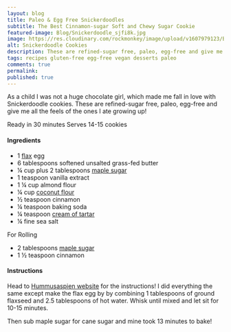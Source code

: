 ```yaml
---
layout: blog
title: Paleo & Egg Free Snickerdoodles
subtitle: The Best Cinnamon-sugar Soft and Chewy Sugar Cookie
featured-image: Blog/Snickerdoodle_sjfi8k.jpg
image: https://res.cloudinary.com/rockmonkey/image/upload/v1607979123/Blog/Snickerdoodle_sjfi8k.jpg
alt: Snickerdoodle Cookies
description: These are refined-sugar free, paleo, egg-free and give me all the feels of the ones I ate growing up!
tags: recipes gluten-free egg-free vegan desserts paleo
comments: true
permalink:
published: true
---
```

As a child I was not a huge chocolate girl, which made me fall in love with Snickerdoodle cookies. These are refined-sugar free, paleo, egg-free and give me all the feels of the ones I ate growing up!

Ready in 30 minutes
Serves 14-15 cookies

#### Ingredients
* 1 [flax](https://www.google.com/url?q=https://www.amazon.com/gp/product/B00DOKFLYI/ref%3Das_li_qf_asin_il_tl?ie%3DUTF8%26tag%3Dh3withlaura-20%26creative%3D9325%26linkCode%3Das2%26creativeASIN%3DB00DOKFLYI%26linkId%3D06c100c0b80203f02a228dabea5ca73f&sa=D&ust=1607981449405000&usg=AOvVaw1PWr16JTiTf82vZoQRedLy) egg
* 6 tablespoons softened unsalted grass-fed butter
* ¼ cup plus 2 tablespoons [maple sugar](https://www.google.com/url?q=https://www.amazon.com/gp/product/B000JJHDVG/ref%3Das_li_qf_asin_il_tl?ie%3DUTF8%26tag%3Dh3withlaura-20%26creative%3D9325%26linkCode%3Das2%26creativeASIN%3DB000JJHDVG%26linkId%3Dc9dc23157efbd9829cd1d3468ce1d75e&sa=D&ust=1607981333734000&usg=AOvVaw0Z2hVzwkksOC5JM0wHduGC)
* 1 teaspoon vanilla extract
* 1 ¼ cup almond flour
* ¼ cup [coconut flour](https://www.amazon.com/gp/product/B00BSZBEAG/ref=as_li_qf_asin_il_tl?ie=UTF8&tag=h3withlaura-20&creative=9325&linkCode=as2&creativeASIN=B00BSZBEAG&linkId=72270e4ec0bb7bc5f25a3693675620d7)
* ½ teaspoon cinnamon
* ¼ teaspoon baking soda
* ¼ teaspoon [cream of tartar](https://www.google.com/url?q=https://www.amazon.com/gp/product/B0087AZDG6/ref%3Das_li_qf_asin_il_tl?ie%3DUTF8%26tag%3Dh3withlaura-20%26creative%3D9325%26linkCode%3Das2%26creativeASIN%3DB0087AZDG6%26linkId%3D39d14dc01cb3f75d627cd3f32b89ce68&sa=D&ust=1607981405488000&usg=AOvVaw1DIP6TOBIT_PiJykvp36NH)
* ¼ fine sea salt

For Rolling
* 2 tablespoons [maple sugar](https://www.google.com/url?q=https://www.amazon.com/gp/product/B000JJHDVG/ref%3Das_li_qf_asin_il_tl?ie%3DUTF8%26tag%3Dh3withlaura-20%26creative%3D9325%26linkCode%3Das2%26creativeASIN%3DB000JJHDVG%26linkId%3Dc9dc23157efbd9829cd1d3468ce1d75e&sa=D&ust=1607981333734000&usg=AOvVaw0Z2hVzwkksOC5JM0wHduGC)
* 1 ½ teaspoon cinnamon

#### Instructions
Head to [Hummusaspien website](https://www.hummusapien.com/healthy-snickerdoodles-gluten-free/) for the instructions! I did everything the same except make the flax egg by  by combining 1 tablespoons of ground flaxseed and 2.5  tablespoons of  hot water. Whisk until mixed and let sit for 10-15 minutes.

Then sub maple sugar for cane sugar and mine took 13 minutes to bake!
